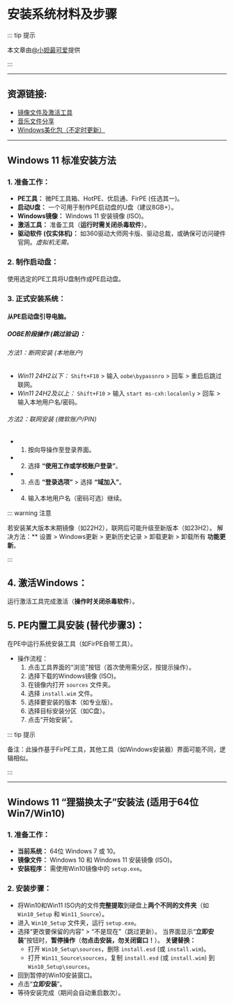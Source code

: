 # 安装系统材料及步骤

::: tip 提示

本文章由[@小妲最可爱](https://space.bilibili.com/1978638720)提供

:::

---

## 资源链接:

*   [镜像文件及激活工具](https://www.123684.com/s/Gz5WTd-QEN23)
*   [音乐文件分享](https://www.123684.com/s/Gz5WTd-EEN23)
*   [Windows美化包（不定时更新）](https://www.123684.com/s/Gz5WTd-EEN23)

---

## Windows 11 标准安装方法

### 1. 准备工作：
*   **PE工具：** 微PE工具箱、HotPE、优启通、FirPE (任选其一)。
*   **启动U盘：** 一个可用于制作PE启动盘的U盘（建议8GB+）。
*   **Windows镜像：** Windows 11 安装镜像 (ISO)。
*   **激活工具：** 准备工具（**运行时需关闭杀毒软件**）。
*   **驱动软件 (仅实体机)：** 如360驱动大师网卡版、驱动总裁，或确保可访问硬件官网。*虚拟机无需。*

### 2. 制作启动盘：
   使用选定的PE工具将U盘制作成PE启动盘。

### 3. 正式安装系统：
#### 从PE启动盘引导电脑。
##### OOBE阶段操作 (跳过验证)：
###### 方法1：断网安装 (本地账户)
*   *Win11 24H2以下：* `Shift+F10` > 输入 `oobe\bypassnro` > 回车 > 重启后跳过联网。
*   *Win11 24H2及以上：* `Shift+F10` > 输入 `start ms-cxh:localonly` > 回车 > 输入本地用户名/密码。
###### 方法2：联网安装 (微软账户/PIN)
*   1. 按向导操作至登录界面。
*   2. 选择 **“使用工作或学校账户登录”**。
*   3. 点击 **“登录选项”** > 选择 **“域加入”**。
*   4. 输入本地用户名（密码可选）继续。

::: warning 注意 

若安装某大版本末期镜像（如22H2），联网后可能升级至新版本（如23H2）。
解决方法：** 设置 > Windows更新 > 更新历史记录 > 卸载更新 > 卸载所有 **功能更新**。

:::

## 4. 激活Windows：
   运行激活工具完成激活（**操作时关闭杀毒软件**）。

## 5. PE内置工具安装 (替代步骤3)：
在PE中运行系统安装工具（如FirPE自带工具）。
*   操作流程：
      1. 点击工具界面的“浏览”按钮（首次使用需分区，按提示操作）。
      2. 选择下载的Windows镜像 (ISO)。
      3. 在镜像内打开 `sources` 文件夹。
      4. 选择 `install.wim` 文件。
      5. 选择要安装的版本（如专业版）。
      6. 选择目标安装分区（如C盘）。
      7. 点击“开始安装”。
   
::: tip 提示
   
备注：此操作基于FirPE工具，其他工具（如Windows安装器）界面可能不同，逻辑相似。

::: 

---

## Windows 11 “狸猫换太子”安装法 (适用于64位Win7/Win10) 

### 1. 准备工作：
*   **当前系统：** 64位 Windows 7 或 10。
*   **镜像文件：** Windows 10 和 Windows 11 安装镜像 (ISO)。
*   **安装程序：** 需使用Win10镜像中的 `setup.exe`。

### 2. 安装步骤：
*   将Win10和Win11 ISO内的文件**完整提取**到硬盘上**两个不同的文件夹**（如 `Win10_Setup` 和 `Win11_Source`）。
*   进入 `Win10_Setup` 文件夹，运行 `setup.exe`。
*   选择“更改要保留的内容” > “不是现在”（跳过更新）。
    当界面显示“**立即安装**”按钮时，**暂停操作**（**勿点击安装，勿关闭窗口！**）。
    **关键替换：**
      *   打开 `Win10_Setup\sources`，删除 `install.esd` (或 `install.wim`)。
      *   打开 `Win11_Source\sources`，复制 `install.esd` (或 `install.wim`) 到 `Win10_Setup\sources`。
*   回到暂停的Win10安装窗口。
*   点击“**立即安装**”。
*   等待安装完成（期间会自动重启数次）。